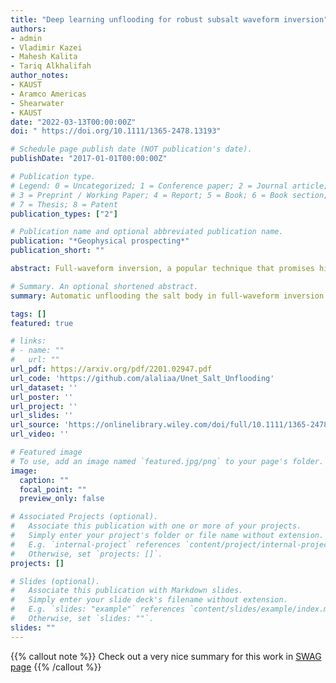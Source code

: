 ```yaml
---
title: "Deep learning unflooding for robust subsalt waveform inversion"
authors:
- admin
- Vladimir Kazei
- Mahesh Kalita
- Tariq Alkhalifah
author_notes:
- KAUST
- Aramco Americas
- Shearwater
- KAUST
date: "2022-03-13T00:00:00Z"
doi: " https://doi.org/10.1111/1365-2478.13193"

# Schedule page publish date (NOT publication's date).
publishDate: "2017-01-01T00:00:00Z"

# Publication type.
# Legend: 0 = Uncategorized; 1 = Conference paper; 2 = Journal article;
# 3 = Preprint / Working Paper; 4 = Report; 5 = Book; 6 = Book section;
# 7 = Thesis; 8 = Patent
publication_types: ["2"]

# Publication name and optional abbreviated publication name.
publication: "*Geophysical prospecting*"
publication_short: ""

abstract: Full-waveform inversion, a popular technique that promises high-resolution models, has helped in improving the salt definition in inverted velocity models. The success of the inversion relies heavily on having prior knowledge of the salt, and using advanced acquisition technology with long offsets and low frequencies. Salt bodies are often constructed by recursively picking the top and bottom of the salt from seismic images corresponding to tomography models, combined with flooding techniques. The process is time consuming and highly prone to error, especially in picking the bottom of the salt. Many studies suggest performing full-waveform inversion with long offsets and low frequencies after constructing the salt bodies to correct the misinterpreted boundaries. Here, we focus on detecting the bottom of the salt automatically by utilizing deep learning tools. We specifically generate many random one-dimensional models, containing or free of salt bodies, and calculate the corresponding shot gathers. We then apply full-waveform inversion starting with salt flooded versions of those models, and the results of the full-waveform inversion become inputs to the neural network, whereas the corresponding true one-dimensional models are the output. The network is trained in a regression manner to detect the bottom of the salt and estimate the subsalt velocity. We analyse three scenarios in creating the training datasets and test their performance on the two-dimensional BP 2004 salt model. We show that when the network succeeds in estimating the subsalt velocity, the requirement of low frequencies and long offsets are somewhat mitigated. In general, this work allows us to merge the top-to-bottom approach with full-waveform inversion, save the bottom of the salt picking time and empower full-waveform inversion to converge in the absence of low frequencies and long offsets in the data.

# Summary. An optional shortened abstract.
summary: Automatic unflooding the salt body in full-waveform inversion by utilizing deep learning tools. We analyze three scenarios in creating the training datasets and their effects in the subsalt inversion. 

tags: []
featured: true

# links:
# - name: ""
#   url: ""
url_pdf: https://arxiv.org/pdf/2201.02947.pdf
url_code: 'https://github.com/alaliaa/Unet_Salt_Unflooding'
url_dataset: ''
url_poster: ''
url_project: ''
url_slides: ''
url_source: 'https://onlinelibrary.wiley.com/doi/full/10.1111/1365-2478.13193'
url_video: ''

# Featured image
# To use, add an image named `featured.jpg/png` to your page's folder. 
image:
  caption: ""
  focal_point: ""
  preview_only: false

# Associated Projects (optional).
#   Associate this publication with one or more of your projects.
#   Simply enter your project's folder or file name without extension.
#   E.g. `internal-project` references `content/project/internal-project/index.md`.
#   Otherwise, set `projects: []`.
projects: []

# Slides (optional).
#   Associate this publication with Markdown slides.
#   Simply enter your slide deck's filename without extension.
#   E.g. `slides: "example"` references `content/slides/example/index.md`.
#   Otherwise, set `slides: ""`.
slides: ""
---
```


{{% callout note %}}
Check out a very nice summary for this work in [SWAG page](https://swag-kaust.github.io/swag-paper-template/alali-Deep-learning-unflooding-for-robust-subsalt-waveform-inversion.html)
{{% /callout %}}
